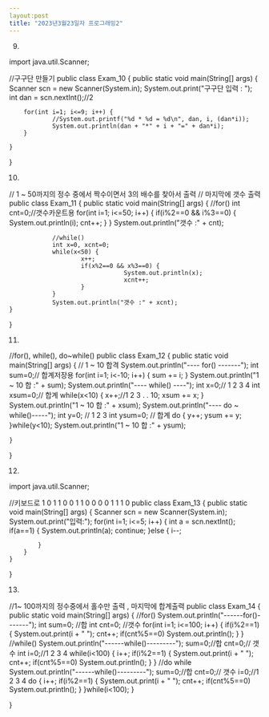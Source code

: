 ```yaml
---
layout:post
title: "2023년3월23일자 프로그래밍2"
---
```



9.

import java.util.Scanner;

//구구단 만들기
public class Exam_10 {
	public static void main(String[] args) {
		Scanner scn = new Scanner(System.in);
		System.out.print("구구단 입력 : ");
		int dan = scn.nextInt();//2
		
		for(int i=1; i<=9; i++) {
				//System.out.printf("%d * %d = %d\n", dan, i, (dan*i));
				System.out.println(dan + "*" + i + "=" + dan*i);
		}

	}

}


10.


// 1 ~ 50까지의 정수 중에서 짝수이면서 3의 배수를 찾아서 출력
// 마지막에 갯수 출력
public class Exam_11 {
	public static void main(String[] args) {
				//for()
				int cnt=0;//갯수카운트용
				for(int i=1; i<=50; i++) {
						  if(i%2==0 && i%3==0) {
							  		System.out.println(i);
							  		cnt++;
						  }
				}
				System.out.println("갯수 :" + cnt);
				
				//while()
				int x=0, xcnt=0;
				while(x<50) {
						x++;
						if(x%2==0 && x%3==0) {
									System.out.println(x);
									xcnt++;
						}
				}
				System.out.println("갯수 :" + xcnt);
	}

}


11.


//for(), while(), do~while()
public class Exam_12 {
	public static void main(String[] args) {
		// 1 ~ 10 합격
		System.out.println("---- for() -------");
		int sum=0;// 합계저장용
		for(int i=1; i<-10; i++) {
			sum += i;
		}
		System.out.println("1 ~ 10 합 :" + sum);
		System.out.println("---- while() ----");
		int x=0;// 1 2 3 4
		int xsum=0;// 합계
		while(x<10) {
			x++;//1 2 3 . . 10;
			xsum += x;
		}
		System.out.println("1 ~ 10 합 :" + xsum);
		System.out.println("---- do ~ while()-----");
		int y=0; // 1 2 3
		int ysum=0; // 합계
		do {
			y++;
			ysum += y;
		}while(y<10);
		System.out.println("1 ~ 10 합 :" + ysum);

	}

}


12.

import java.util.Scanner;

//키보드로 1 0 1 1 0 0 1 1 0 0 0 0 1 1 1 0
public class Exam_13 {
	public static void main(String[] args) {
		Scanner scn = new Scanner(System.in);
		System.out.print("입력:");
		for(int i=1; i<=5; i++) {
			int a = scn.nextInt();
			if(a==1) {
				System.out.println(a);
				continue;
			}else {
				i--;
				
			}
		}								
	}

}


13.

//1~ 100까지의 정수중에서 홀수만 출력 , 마지막에 합계출력
public class Exam_14 {
	public static void main(String[] args) {
		//for()
		System.out.println("------for()-------");
		int sum=0; //합
		int cnt=0; //갯수
		for(int i=1; i<=100; i++) {
			if(i%2==1) {
				System.out.print(i + " ");
				cnt++;
				if(cnt%5==0)
					System.out.println();
			}
		}
		//while()
				System.out.println("------while()---------");
				sum=0;//합
				cnt=0;// 갯수
				int i=0;//1 2 3 4
				while(i<100) {
					i++;
					if(i%2==1) {
						System.out.print(i + "  ");
						cnt++;
						if(cnt%5==0)
							System.out.println();
					}
				}
				//do while
				System.out.println("------while()---------");
				sum=0;//합
				cnt=0;// 갯수
				i=0;//1 2 3 4
				do {
					i++;
					if(i%2==1) {
						System.out.print(i + "  ");
						cnt++;
						if(cnt%5==0)
							System.out.println();
					}
				}while(i<100);
	}

}


